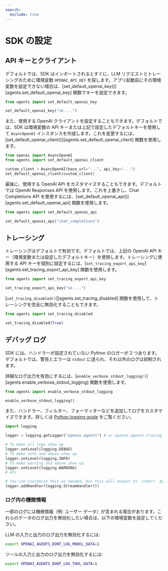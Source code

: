 ```yaml
---
search:
  exclude: true
---
```

# SDK の設定

## API キーとクライアント

デフォルトでは、SDK はインポートされるとすぐに、LLM リクエストとトレーシングのために環境変数 `OPENAI_API_KEY` を探します。アプリ起動前にその環境変数を設定できない場合は、[set_default_openai_key()][agents.set_default_openai_key] 関数でキーを設定できます。

```python
from agents import set_default_openai_key

set_default_openai_key("sk-...")
```

また、使用する OpenAI クライアントを設定することもできます。デフォルトでは、SDK は環境変数の API キーまたは上記で設定したデフォルトキーを使用して `AsyncOpenAI` インスタンスを作成します。これを変更するには、[set_default_openai_client()][agents.set_default_openai_client] 関数を使用します。

```python
from openai import AsyncOpenAI
from agents import set_default_openai_client

custom_client = AsyncOpenAI(base_url="...", api_key="...")
set_default_openai_client(custom_client)
```

最後に、使用する OpenAI API をカスタマイズすることもできます。デフォルトでは OpenAI Responses API を使用します。これを上書きし、Chat Completions API を使用するには、[set_default_openai_api()][agents.set_default_openai_api] 関数を使用します。

```python
from agents import set_default_openai_api

set_default_openai_api("chat_completions")
```

## トレーシング

トレーシングはデフォルトで有効です。デフォルトでは、上記の OpenAI API キー（環境変数または設定したデフォルトキー）を使用します。トレーシングに使用する API キーを個別に設定するには、[`set_tracing_export_api_key`][agents.set_tracing_export_api_key] 関数を使用します。

```python
from agents import set_tracing_export_api_key

set_tracing_export_api_key("sk-...")
```

[`set_tracing_disabled()`][agents.set_tracing_disabled] 関数を使用して、トレーシングを完全に無効化することもできます。

```python
from agents import set_tracing_disabled

set_tracing_disabled(True)
```

## デバッグ ログ

SDK には、ハンドラーが設定されていない Python のロガーが 2 つあります。デフォルトでは、警告とエラーは `stdout` に送られ、それ以外のログは抑制されます。

詳細なログ出力を有効にするには、[`enable_verbose_stdout_logging()`][agents.enable_verbose_stdout_logging] 関数を使用します。

```python
from agents import enable_verbose_stdout_logging

enable_verbose_stdout_logging()
```

また、ハンドラー、フィルター、フォーマッターなどを追加してログをカスタマイズできます。詳しくは [Python logging guide](https://docs.python.org/3/howto/logging.html) をご覧ください。

```python
import logging

logger = logging.getLogger("openai.agents") # or openai.agents.tracing for the Tracing logger

# To make all logs show up
logger.setLevel(logging.DEBUG)
# To make info and above show up
logger.setLevel(logging.INFO)
# To make warning and above show up
logger.setLevel(logging.WARNING)
# etc

# You can customize this as needed, but this will output to `stderr` by default
logger.addHandler(logging.StreamHandler())
```

### ログ内の機微情報

一部のログには機微情報（例: ユーザー データ）が含まれる場合があります。これらのデータのログ出力を無効化したい場合は、以下の環境変数を設定してください。

LLM の入力と出力のログ出力を無効化するには:

```bash
export OPENAI_AGENTS_DONT_LOG_MODEL_DATA=1
```

ツールの入力と出力のログ出力を無効化するには:

```bash
export OPENAI_AGENTS_DONT_LOG_TOOL_DATA=1
```